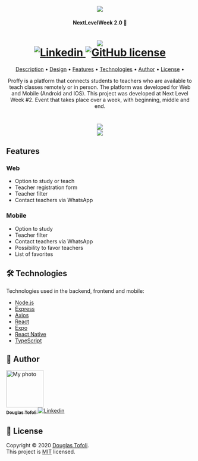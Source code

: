 <p align="center"><img src="https://social.dougrt.dev/github/nlw2/logo.svg"/></p>
<h4 align="center">NextLevelWeek 2.0 🚀</h4>

<h1 align="center">
  <img src="https://social.dougrt.dev/github/nlw2/logo.png" />
  <br />
  <a href="https://www.linkedin.com/in/douglastofoli/">
    <img alt="Linkedin" src="https://img.shields.io/badge/-Douglas%20Tofoli-9871F5?label=Linkedin&logo=linkedin&style=flat-square">
  </a>
  <a href="./LICENSE">
    <img alt="GitHub license" src="https://img.shields.io/github/license/douglastofoli/proffy?logo=mint&style=flat-square">
  </a>
</h1>

<p align="center">
  <a href="#description">Description</a> •
  <a href="#design">Design</a> • 
  <a href="#features">Features</a> • 
  <a href="#technologies">Technologies</a> •
  <a href="#author">Author</a> •
  <a href="#license">License</a> • 
</p>

<p align="center" id="description">
  Proffy is a platform that connects students to teachers who are available to teach classes remotely or in person.
  The platform was developed for Web and Mobile (Android and IOS).
  This project was developed at Next Level Week #2.
  Event that takes place over a week, with beginning, middle and end.
</p>

<h1 align="center" id="design">
  <img src="https://social.dougrt.dev/github/nlw2/interface-web.png" />
  <br />
  <img src="https://social.dougrt.dev/github/nlw2/interface-mobile.png" />
</h1>

<h2 id="features">
  Features
</h2>

### Web
- Option to study or teach
- Teacher registration form
- Teacher filter
- Contact teachers via WhatsApp

### Mobile
- Option to study
- Teacher filter
- Contact teachers via WhatsApp
- Possibility to favor teachers
- List of favorites

<h2 id="technologies">
  🛠 Technologies
</h2>

Technologies used in the backend, frontend and mobile:

- [Node.js](https://nodejs.org/en/)
- [Express](https://expressjs.com/pt-br/)
- [Axios](https://github.com/axios/axios)
- [React](https://pt-br.reactjs.org/)
- [Expo](https://expo.io/)
- [React Native](https://reactnative.dev/)
- [TypeScript](https://www.typescriptlang.org/)

<h2 id="author">
   👷️ Author
</h2>

<a href="https://github.com/douglastofoli/">
 <img src="https://avatars1.githubusercontent.com/u/3953162?v=4" width="100px;" alt="My photo"/>
 <br />
 <sub><b>Douglas Tofoli</b></sub>
</a>

<a href="https://www.linkedin.com/in/douglastofoli/">
  <img alt="Linkedin" src="https://img.shields.io/badge/-Douglas%20Tofoli-9871F5?label=Linkedin&logo=linkedin&style=flat-square">
</a>

<h2 id="license">
  📝 License
</h2>

Copyright © 2020 [Douglas Tofoli](https://github.com/douglastofoli).<br />
This project is [MIT](./LICENSE) licensed.